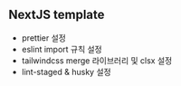 ## NextJS template

- prettier 설정
- eslint import 규칙 설정
- tailwindcss merge 라이브러리 및 clsx 설정
- lint-staged & husky 설정